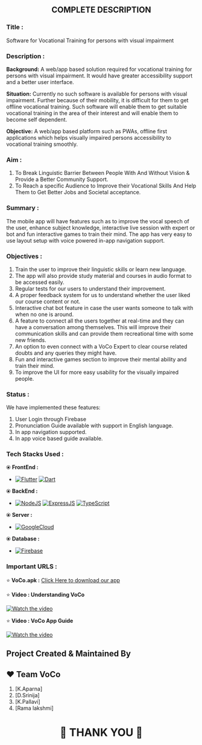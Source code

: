 
<h2 align="center">COMPLETE DESCRIPTION</h2>





### Title :
Software for Vocational Training for persons with visual impairment

### Description :
<b>Background:</b> A web/app based solution required for vocational training for persons with visual impairment. It would have greater accessibility support and a better user interface.

<b>Situation:</b> Currently no such software is available for persons with visual impairment. Further because of their mobility, it is difficult for them to get offline vocational training. Such software will enable them to get suitable vocational training in the area of their interest and will enable them to become self dependent.

<b>Objective:</b> A web/app based platform such as PWAs, offline first applications which helps visually impaired persons accessibility to vocational training smoothly.

### Aim :
1. To Break Linguistic Barrier Between People With And Without Vision & Provide a Better Community Support.
2. To Reach a specific Audience to Improve their Vocational Skills  And Help Them to Get Better Jobs and Societal acceptance. 

### Summary :
The mobile app will have features such as to improve the vocal speech of the user, enhance subject knowledge, interactive live session with expert or bot and fun interactive games to train their mind. The app has very easy to use layout setup with voice powered in-app navigation support. 

### Objectives :
1. Train the user to improve their linguistic skills or learn new language.
2. The app will also provide study material and courses in audio format to be accessed easily.
3. Regular tests for our users to understand their improvement.
4. A proper feedback system for us to understand whether the user liked our course content or not.
5. Interactive chat bot feature in case the user wants someone to talk with when no one is around.
6. A feature to connect all the users together at real-time and they can have a conversation among themselves. This will improve their communication skills and can provide them recreational time with some new friends.
7. An option to even connect with a VoCo Expert to clear course related doubts and any queries they might have.
8. Fun and interactive games section to improve their mental ability and train their mind.
9. To improve the UI for more easy usability for the visually impaired people.

### Status :
We have implemented these features:
  1. User Login through Firebase
  2. Pronunciation Guide available with support in English language.
  3. In app navigation supported.
  4. In app voice based guide available.

### Tech Stacks Used :
⦿ <b>FrontEnd :</b> 
* [![Flutter](https://img.shields.io/badge/flutter-ffffff?style=for-the-badge&logo=flutter&logoColor=blue)](https://flutter.dev/) [![Dart](https://img.shields.io/badge/dart-ffffff?style=for-the-badge&logo=dart&logoColor=235f9e)](https://dart.dev/)

⦿ <b>BackEnd :</b>
* [![NodeJS](https://img.shields.io/badge/node.js-35495E?style=for-the-badge&logo=nodedotjs&logoColor=69a063)](https://nodejs.org/)
 [![ExpressJS](https://img.shields.io/badge/express.js-35495E?style=for-the-badge&logo=express&logoColor=white)](https://expressjs.com/)
 [![TypeScript](https://img.shields.io/badge/typescipt-35495E?style=for-the-badge&logo=typescript&logoColor=white)](https://www.typescriptlang.org/)

⦿ <b>Server :</b>
* [![GoogleCloud](https://img.shields.io/badge/google_cloud-4285F4?style=for-the-badge&logo=googlecloud&logoColor=white)](https://cloud.google.com/)

⦿ <b>Database :</b>
* [![Firebase](https://img.shields.io/badge/firebase-ffca28?style=for-the-badge&logo=firebase&logoColor=black)](https://firebase.google.com/)

### Important URLS :
⭐️ <b>VoCo.apk :</b> [Click Here to download our app](https://drive.google.com/file/d/1G2OAgv496ZIgfTvQDB9stnZZdOtdA90W/view?usp=sharing)


⭐️ <b>Video : Understanding VoCo</b>

[![Watch the video](https://img.youtube.com/vi/SotVdWlF0qk/hqdefault.jpg)](https://youtu.be/SotVdWlF0qk)

⭐️ <b>Video : VoCo App Guide</b>

[![Watch the video](https://img.youtube.com/vi/JdDHJDz9RwU/hqdefault.jpg)](https://youtu.be/JdDHJDz9RwU)





## Project Created & Maintained By

## :heart: Team VoCo
1. [K.Aparna]
2. [D.Srinija]
3. [K.Pallavi]
4. [Rama lakshmi]





<h1 align="center">🙏 THANK YOU 🙏</h1>



